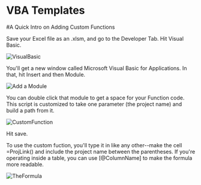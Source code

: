 # VBA Templates

#A Quick Intro on Adding Custom Functions

Save your Excel file as an .xlsm, and go to the Developer Tab. Hit Visual Basic.

![VisualBasic](https://github.com/lsbravo/VBA_Templates/assets/121823541/12e014ab-0241-4c2c-bcf7-e30b770e4475)

You'll get a new window called Microsoft Visual Basic for Applications. In that, hit Insert and then Module.

![Add a Module](https://github.com/lsbravo/VBA_Templates/assets/121823541/ba861d8f-834e-4849-b535-03664df106c6)

You can double click that module to get a space for your Function code. This script is customized to take one parameter (the project name) and build a path from it.

![CustomFunction](https://github.com/lsbravo/VBA_Templates/assets/121823541/152f21b9-c4ee-4622-b517-dd93a260f5ec)

Hit save.

To use the custom fuction, you'll type it in like any other--make the cell =ProjLink() and include the project name between the parentheses. If you're operating inside a table, you can use [@ColumnName] to make the formula more readable.

![TheFormula](https://github.com/lsbravo/VBA_Templates/assets/121823541/972ea747-982e-4b85-ad99-7577e569c7ef)

